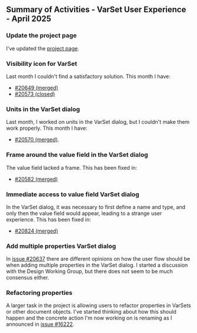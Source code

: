## Summary of Activities - VarSet User Experience - April 2025

### Update the project page

I've updated the [project page](https://github.com/orgs/FreeCAD/projects/30/views/1).

### Visibility icon for VarSet

Last month I couldn't find a satisfactory solution.  This month I have:
- [#20649 (merged)](https://github.com/FreeCAD/FreeCAD/pull/20649)
- [#20573 (closed)](https://github.com/FreeCAD/FreeCAD/pull/20573)

### Units in the VarSet dialog

Last month, I worked on units in the VarSet dialog, but I couldn't make them
work properly.  This month I have:
- [#20570 (merged)](https://github.com/FreeCAD/FreeCAD/pull/20570).

### Frame around the value field in the VarSet dialog

The value field lacked a frame.  This has been fixed in:
- [#20582 (merged)](https://github.com/FreeCAD/FreeCAD/pull/20582)

### Immediate access to value field VarSet dialog

In the VarSet dialog, it was necessary to first define a name and type, and
only then the value field would appear, leading to a strange user experience.
This has been fixed in:

- [#20824 (merged)](https://github.com/FreeCAD/FreeCAD/pull/20824)

### Add multiple properties VarSet dialog

In [issue #20637](https://github.com/FreeCAD/FreeCAD/issues/20637) there are
different opinions on how the user flow should be when adding multiple
properties in the VarSet dialog.  I started a discussion with the Design
Working Group, but there does not seem to be much consensus either.

### Refactoring properties

A larger task in the project is allowing users to refactor properties in
VarSets or other document objects.  I've started thinking about how this should
happen and the concrete action I'm now working on is renaming as I announced in
[issue #16222](https://github.com/FreeCAD/FreeCAD/issues/16222).
